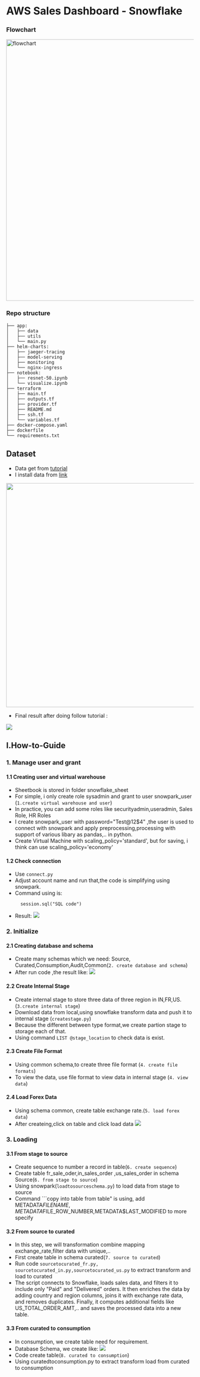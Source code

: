 # AWS Sales Dashboard - Snowflake

### Flowchart

<img src="./image/system.JPG" alt="flowchart" width="700"/>

### Repo structure
```
├── app: 
│   ├── data
│   ├── utils
│   └── main.py
├── helm-charts:
│   ├── jaeger-tracing
│   ├── model-serving
│   ├── monitoring
│   └── nginx-ingress
├── notebook: 
│   ├── resnet-50.ipynb
│   └── visualize.ipynb
├── terraform
│   ├── main.tf
│   ├── outputs.tf
│   ├── provider.tf
│   ├── README.md
│   ├── ssh.tf
│   └── variables.tf
├── docker-compose.yaml
├── dockerfile
└── requirements.txt
```

## **Dataset**
- Data get from [tutorial](https://www.youtube.com/watch?v=1jC98XQwBZw)
- I install data from [link](https://gitlab.com/toppertips/snowflake-work/-/blob/main/snowpark-example/end2end-sample-data/3-region-sales-data.zip)

<img src="./image/sampledata.JPG" width="600">


- Final result after doing follow tutorial :
<img src="./image/dashboard.JPG">

## I.How-to-Guide

### 1. Manage user and grant
#### 1.1 Creating user and virtual warehouse
- Sheetbook is stored in folder snowflake_sheet
- For simple,  i only create role sysadmin and grant to user snowpark_user (```1.create virtual warehouse and user```)
- In practice, you can add some roles like securityadmin,useradmin, Sales Role, HR Roles
- I create snowpark_user with password="Test@12$4" ,the user is used to connect with snowpark and apply preprocessing,processing with support of various libary as pandas,.. in python. 
- Create Virtual Machine with scaling_policy='standard', but for saving, i think can use scaling_policy='economy'
#### 1.2 Check connection
- Use ```connect.py```
- Adjust account name and run that,the code is simplifying using snowpark.
- Command using is:
  ```
    session.sql("SQL code")
  ```
- Result:
  <img src="./image/step1.JPG">

### 2. Initialize
#### 2.1 Creating database and schema
- Create many schemas which we need: Source, Curated,Consumption,Audit,Common(```2. create database and schema```)
- After run code ,the result like:
   <img src="./image/step1.JPG">
   
#### 2.2 Create Internal Stage
- Create internal stage to store three data of three region in IN,FR,US. (```3.create internal stage```)
- Download data from local,using snowflake transform data and push it to internal stage (```createstage.py```)
- Because the different between type format,we create partion stage to storage each of that.
- Using command ```LIST @stage_location``` to check data is exist.
#### 2.3 Create File Format
- Using common schema,to create three file format (```4. create file formats```)
- To view the data, use file format to view data in internal stage (```4. view data```)
#### 2.4 Load Forex Data
- Using schema common, create table exchange rate.(```5. load forex data```)
- After createing,click on table and click load data
   <img src="./image/loaddata.JPG">

### 3. Loading
#### 3.1 From stage to source
- Create sequence to number a record in table(```6. create sequence```)
- Create table fr_sale_oder,in_sales_order ,us_sales_order in schema Source(```6. from stage to source```)
- Using snowpark(```loadtosourceschema.py```) to load data from stage to source
- Command ```copy into table from table" is using, add METADATA$FILENAME,METADATA$FILE_ROW_NUMBER,METADATA$LAST_MODIFIED to more specify

#### 3.2 From source to curated
- In this step, we will transformation combine mapping exchange_rate,filter data with unique,..
- First create table in schema curated(```7. source to curated```)
- Run code ```sourcetocurated_fr.py, sourcetocurated_in.py,sourcetocurated_us.py``` to extract transform and load to curated
- The script connects to Snowflake, loads sales data, and filters it to include only "Paid" and "Delivered" orders. It then enriches the data by adding country and region columns, joins it with exchange rate data, and removes duplicates. Finally, it computes additional fields like US_TOTAL_ORDER_AMT,.. and saves the processed data into a new table.

#### 3.3 From curated to consumption
- In consumption, we create table need for requirement.
- Database Schema, we create like:
   <img src="./image/schema.JPG">
- Code create table(```8. curated to consumption```)
- Using curatedtoconsumption.py to extract transform load from curated to consumption



